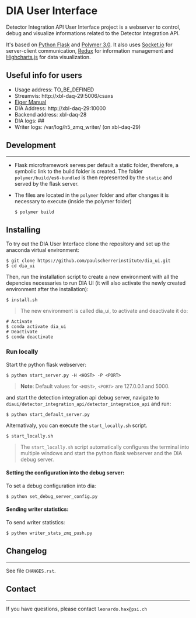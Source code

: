 # DIA User Interface
Detector Integration API User Interface project is a webserver to control, debug and visualize informations related to the Detector Integration API.

It's based on [Python Flask](http://flask.pocoo.org/) and [Polymer 3.0](https://www.polymer-project.org/). It also uses [Socket.io](https://socket.io/) for server-client communication, [Redux](https://redux.js.org/) for information management and [Highcharts.js](https://www.highcharts.com/) for data visualization.

## Useful info for users

- Usage address: TO_BE_DEFINED
- Streamvis: http://xbl-daq-29:5006/csaxs
- [Eiger Manual](http://slsdetectors.web.psi.ch/hardwareDocumentation/Eiger_short.pdf)
- DIA Address: http://xbl-daq-29:10000
- Backend address: xbl-daq-28
- DIA logs: ##
- Writer logs: /var/log/h5_zmq_writer/ (on xbl-daq-29)

## Development
--------------
- Flask microframework serves per default a static folder, therefore, a symbolic link to the build folder is created. The folder `polymer/build/es6-bundled` is then represented by the `static` and served by the flask server.
- The files are located in the `polymer` folder and after changes it is necessary to execute (inside the polymer folder)

    ```
    $ polymer build
    ```

## Installing

To try out the DIA User Interface clone the repository and set up the anaconda virtual environment:


    $ git clone https://github.com/paulscherrerinstitute/dia_ui.git
    $ cd dia_ui


Then, run the installation script to create a new environment with all the depencies necessaries to run DIA UI (it will also activate the newly created environment after the installation):


    $ install.sh

> The new environment is called dia_ui, to activate and deactivate it do:

    # Activate
    $ conda activate dia_ui
    # Deactivate
    $ conda deactivate

### Run locally

Start the python flask webserver:

    $ python start_server.py -H <HOST> -P <PORT>

> **Note**: Default values for `<HOST>`, `<PORT>` are 127.0.0.1 and 5000.

and start the detection integration api debug server, navigate to ```diaui/detector_integration_api/detector_integration_api``` and run:

    $ python start_default_server.py


Alternativaly, you can execute the ```start_locally.sh``` script. 

    $ start_locally.sh

> The ```start_locally.sh``` script automatically configures the terminal into multiple windows and start the python flask webserver and the DIA debug server. 


#### Setting the configuration into the debug server:
To set a debug configuration into dia:

    $ python set_debug_server_config.py


#### Sending writer statistics:
To send writer statistics:

    $ python writer_stats_zmq_push.py


## Changelog
-------------------------
See file `CHANGES.rst`.


## Contact
-------------------------
If you have questions, please contact ```leonardo.hax@psi.ch```